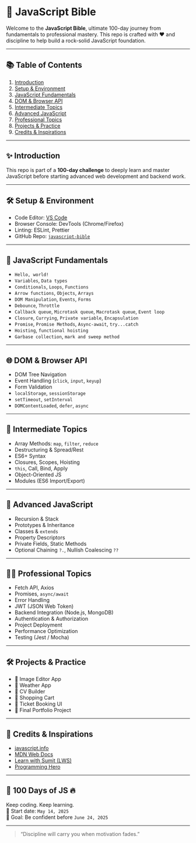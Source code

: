 # 📖 JavaScript Bible

Welcome to the **JavaScript Bible**, ultimate 100-day journey from fundamentals to professional mastery. This repo is crafted with ❤️ and discipline to help build a rock-solid JavaScript foundation.

---

## 📚 Table of Contents

1. [Introduction](#introduction)
2. [Setup & Environment](#setup--environment)
3. [JavaScript Fundamentals](#javascript-fundamentals)
4. [DOM & Browser API](#dom--browser-api)
5. [Intermediate Topics](#intermediate-topics)
6. [Advanced JavaScript](#advanced-javascript)
7. [Professional Topics](#professional-topics)
8. [Projects & Practice](#projects--practice)
9. [Credits & Inspirations](#credits--inspirations)

---

## ✨ Introduction

This repo is part of a **100-day challenge** to deeply learn and master JavaScript before starting advanced web development and backend work.

---

## 🛠 Setup & Environment

- Code Editor: [VS Code](https://code.visualstudio.com/)
- Browser Console: DevTools (Chrome/Firefox)
- Linting: ESLint, Prettier
- GitHub Repo: [`javascript-bible`](https://github.com/your-username/javascript-bible)

---

## 🧩 JavaScript Fundamentals

- `Hello, world!`
- `Variables`, `Data types`
- `Conditionals`, `Loops`, `Functions`
- `Arrow functions`, `Objects`, `Arrays`
- `DOM Manipulation`, `Events`, `Forms`
- `Debounce`, `Throttle`
- `Callback queue`, `Microtask queue`, `Macrotask queue`, `Event loop`
- `Closure`, `Currying`, `Private variable`, `Encapsulation`
- `Promise`, `Promise Methods`, `Async-await`, `try...catch`
- `Hoisting`, `functional hoisting`
- `Garbase collection`, `mark and sweep method`

---

## 🌐 DOM & Browser API

- DOM Tree Navigation
- Event Handling (`click`, `input`, `keyup`)
- Form Validation
- `localStorage`, `sessionStorage`
- `setTimeout`, `setInterval`
- `DOMContentLoaded`, `defer`, `async`

---

## 🚀 Intermediate Topics

- Array Methods: `map`, `filter`, `reduce`
- Destructuring & Spread/Rest
- ES6+ Syntax
- Closures, Scopes, Hoisting
- `this`, Call, Bind, Apply
- Object-Oriented JS
- Modules (ES6 Import/Export)

---

## 🧠 Advanced JavaScript

- Recursion & Stack
- Prototypes & Inheritance
- Classes & `extends`
- Property Descriptors
- Private Fields, Static Methods
- Optional Chaining `?.`, Nullish Coalescing `??`

---

## 👨‍💻 Professional Topics

- Fetch API, Axios
- Promises, `async/await`
- Error Handling
- JWT (JSON Web Token)
- Backend Integration (Node.js, MongoDB)
- Authentication & Authorization
- Project Deployment
- Performance Optimization
- Testing (Jest / Mocha)

---

## 🛠 Projects & Practice

- 🔹 Image Editor App  
- 🔹 Weather App  
- 🔹 CV Builder  
- 🔹 Shopping Cart  
- 🔹 Ticket Booking UI  
- 🔹 Final Portfolio Project

---

## 🙏 Credits & Inspirations

- [javascript.info](https://javascript.info/)
- [MDN Web Docs](https://developer.mozilla.org/)
- [Learn with Sumit (LWS)](https://learnwithsumit.com/)
- [Programming Hero](https://web.programming-hero.com/)

---

## 📅 100 Days of JS 🔥

Keep coding. Keep learning.  
📌 Start date: `May 14, 2025`  
🎯 Goal: Be confident before `June 24, 2025`

---

> “Discipline will carry you when motivation fades.”

